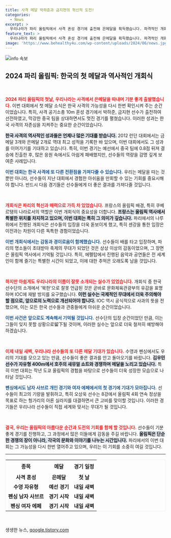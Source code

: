 ```yaml
---
title: 사격 메달 박하준과 금지현의 혁신적 도전!
categories:
  - News
excerpt: >
  우리나라가 파리 올림픽에서 사격 혼성 경기에 출전해 은메달을 획득했습니다. 파격적인 개회식이 열리는 가운데, 선수들이 센 강을 항해하며 입장하는 감동의 순간이 연출됐습니다. 하지만 우리나라가 북한으로 잘못 소개되는 해프닝도 발생했습니다.
feature_text: >
  우리나라가 파리 올림픽에서 사격 혼성 경기에 출전해 은메달을 획득했습니다. 파격적인 개회식이 열리는 가운데, 선수들이 센 강을 항해하며 입장하는 감동의 순간이 연출됐습니다. 하지만 우리나라가 북한으로 잘못 소개되는 해프닝도 발생했습니다.
image: 'https://www.behealthy4u.com/wp-content/uploads/2024/06/news.jpg'
---
```


<p><img src="https://www.behealthy4u.com/wp-content/uploads/2024/06/news.jpg" alt="info 속보" /></p>

<h2 data-ke-size="size26">2024 파리 올림픽: 한국의 첫 메달과 역사적인 개회식</h2>

<p data-ke-size="size16">&nbsp;</p>

<p><b><span style="color: #ee2323;">2024 파리 올림픽의 첫날, 우리나라는 사격에서 은메달을 따내며 기분 좋게 출발했습니다.</span></b> 이번 대회에서 첫 메달 소식은 한국 사격의 가능성을 다시 한번 확인시켜 주는 순간이었습니다. 특히, 사격 공기소총 10m 혼성 경기에서 박하준, 금지현 선수가 출전하여 선전하였고, 막강한 중국 팀을 상대하면서도 멋진 경기를 펼쳤습니다. 이러한 성과는 한국 사격의 자존심을 지켜주는 중요한 순간이었습니다.</p>

<p><b><span style="background-color: #21538527;">한국 사격의 역사적인 성과들은 언제나 많은 기대를 받습니다.</span></b> 2012 런던 대회에서는 금메달 3개와 은메달 2개로 역대 최고 성적을 기록한 바 있으며, 이번 대회에서도 그 성과를 이어가기를 기대하고 있습니다. 특히, 이번 경기는 예선에서 중국 팀에 0.8점 뒤져 결승에 진출한 후, 많은 응원 속에서도 아쉽게 패배했지만, 선수들의 역량을 감명 깊게 보여준 사례입니다.</p>

<p><b><span style="color: #1a5490;">이번 대회는 한국 사격에 또 다른 전환점을 가져다줄 수 있습니다.</span></b> 우리는 메달을 따는 것뿐만 아니라, 선수들이 지난 대회에서 경험한 아쉬움을 만회할 수 있는 기회를 중요시해야 합니다. 반드시 다음 경기들은 선수들에게 더 좋은 결과를 가져다줄 것입니다.</p>

<p data-ke-size="size16">&nbsp;</p>

<p><b><span style="color: #ee2323;">개회식은 파리의 혁신과 매력으로 가득 차 있었습니다.</span></b> 프랑스의 올림픽 배경, 특히 쿠베르탱의 나라로서의 역할은 이번 개회식의 중요성을 더합니다. <b><span style="background-color: #21538527;">프랑스는 올림픽 역사에서 특별한 위치를 차지하고 있으며, 이번 대회는 특히 그 의미가 깊습니다.</span></b> 파리에서의 나루 위에서 진행된 개회식은 선수들의 입장을 더욱 돋보이게 했고, 특히 센강을 통한 입장은 이전과는 차원이 다른 독특한 경험이었습니다.</p>

<p><b><span style="color: #1a5490;">이번 개회식에서는 감동과 경이로움이 함께했습니다.</span></b> 선수들이 배를 타고 입장하며, 파리의 명소들이 초대받아 축제의 무대가 되었던 것은 상상 이상의 감동이었으며, 그 장면은 올림픽 역사에서 기억될 것입니다. 특히, 에펠탑에서 진행된 음악과 공연들은 전 세계인이 함께 즐기는 특별한 시간이 되었고, 이에 대한 추억은 오래도록 남을 것입니다.</p>

<p data-ke-size="size16">&nbsp;</p>

<p><b><span style="color: #ee2323;">하지만 아쉽게도 우리나라의 이름이 잘못 소개되는 실수가 있었습니다.</span></b> 개회식 중 한국 선수단의 소개에서 '북한'으로 잘못 언급된 것은 곧바로 문화체육관광부의 유감을 표명하며 IOC에 재발 방지를 요구했습니다. <b><span style="background-color: #21538527;">이런 실수는 국제적인 무대에서 더욱 주의해야 할 점으로, 앞으로의 노력으로 개선되어야 합니다.</span></b> IOC 역시 공식적으로 사과의 뜻을 전했으며, 이는 모든 한국 선수들과 관중들에게 아쉬운 순간이었습니다.</p>

<p><b><span style="color: #1a5490;">이번 사건은 앞으로도 계속해서 기억될 것입니다.</span></b> 선수단의 입장 순간이었던 만큼, 이는 그들이 잊지 못할 상황으로留下될 것이며, 이러한 실수는 앞으로 더욱 철저히 예방해야 하겠습니다.</p>

<p data-ke-size="size16">&nbsp;</p>

<p><b><span style="color: #ee2323;">이제 내일 새벽, 우리나라 선수들의 또 다른 메달 기대가 있습니다.</span></b> 수영과 펜싱에서도 우리의 기대를 모으고 있는 만큼, 선수들이 좋은 결과를 안고 돌아오기를 바랍니다. <b><span style="background-color: #21538527;">김우민 선수가 자유형 400m에서 호주의 새뮤얼 쇼트와 경쟁하며 메달을 노리고 있습니다.</span></b> 특히 이번 대회는 작년 도쿄 올림픽의 경험을 바탕으로 선수들이 더욱 성장한 모습으로 나타날 것입니다.</p>

<p><b><span style="color: #1a5490;">펜싱에서도 남자 사브르 개인 경기와 여자 에페에서의 첫 경기에 기대가 모아집니다.</span></b> 선수들이 최고의 기량을 발휘하고, 특히 오상욱 선수는 8강에서 올림픽 4회 연속 정상을 목표로 하는 헝가리의 아론 실라지를 대결하면서 큰 고비를 맞이할 것입니다. 이러한 경기들은 우리나라 선수들이 직접 세계와 맞서는 무대가 될 것입니다.</p>

<p data-ke-size="size16">&nbsp;</p>

<p><b><span style="color: #ee2323;">결국, 우리는 올림픽의 아름다운 순간과 도전의 기회를 함께 할 것입니다.</span></b> 선수들이 기분 좋게 경기를 진행하고, 그 과정에서 많은 이들에게 감동을 주길 바랍니다. <b><span style="background-color: #21538527;">올림픽은 단순한 경쟁의 장이 아니라, 각국의 문화와 이야기를 나누는 시간입니다.</span></b> 파리에서의 이번 대회는 그 가능성을 다시 한번 열어주고 있으며, 우리는 이 기회를 소중히 여길 것입니다.</p>

<hr>

<table style="width:100%; border:1px solid #eee;">
  <tr>
    <th style="text-align: center; height: 40px;"><b>종목</b></th>
    <th style="text-align: center; height: 40px;"><b>메달</b></th>
    <th style="text-align: center; height: 40px;"><b>경기 일정</b></th>
  </tr>
  <tr>
    <td style="text-align: center; height: 17px;"><b>사격 혼성</b></td>
    <td style="text-align: center; height: 17px;"><b>은메달</b></td>
    <td style="text-align: center; height: 17px;"><b>첫 날</b></td>
  </tr>
  <tr>
    <td style="text-align: center; height: 17px;"><b>수영 자유형</b></td>
    <td style="text-align: center; height: 17px;"><b>예선 경기</b></td>
    <td style="text-align: center; height: 17px;"><b>내일 새벽</b></td>
  </tr>
  <tr>
    <td style="text-align: center; height: 17px;"><b>펜싱 남자 사브르</b></td>
    <td style="text-align: center; height: 17px;"><b>경기 시작</b></td>
    <td style="text-align: center; height: 17px;"><b>내일 새벽</b></td>
  </tr>
  <tr>
    <td style="text-align: center; height: 17px;"><b>펜싱 여자 에페</b></td>
    <td style="text-align: center; height: 17px;"><b>경기 시작</b></td>
    <td style="text-align: center; height: 17px;"><b>내일 새벽</b></td>
  </tr>
</table>

<p data-ke-size="size16">&nbsp;</p>
생생한 뉴스, <a href="https://qoogle.tistory.com" rel="dofollow">qoogle.tistory.com</a>


